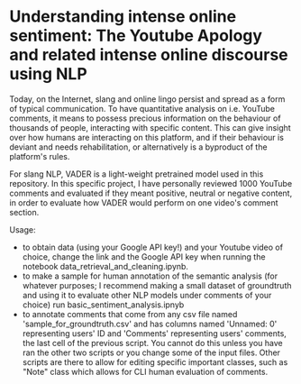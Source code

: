 # Understanding intense online sentiment: The Youtube Apology and related intense online discourse using NLP

Today, on the Internet, slang and online lingo persist and spread as a form of typical communication. To have quantitative analysis on i.e. YouTube comments, it means to possess precious information on the behaviour of thousands of people, interacting with specific content. This can give insight over how humans are interacting on this platform, and if their behaviour is deviant and needs rehabilitation, or alternatively is a byproduct of the platform's rules. 

For slang NLP, VADER is a light-weight pretrained model used in this repository. In this specific project, I have personally reviewed 1000 YouTube comments and evaluated if they meant positive, neutral or negative content, in order to evaluate how VADER would perform on one video's comment section. 

Usage: 

- to obtain data (using your Google API key!) and your Youtube video of choice, change the link and the Google API key when running the notebook data_retrieval_and_cleaning.ipynb.
- to make a sample for human annotation of the semantic analysis (for whatever purposes; I recommend making a small dataset of groundtruth and using it to evaluate other NLP models under comments of your choice) run basic_sentiment_analysis.ipnyb
- to annotate comments that come from any csv file named 'sample_for_groundtruth.csv' and has columns named 'Unnamed: 0' representing users' ID and 'Comments' representing users' comments, the last cell of the previous script. You cannot do this unless you have ran the other two scripts or you change some of the input files. 
Other scripts are there to allow for editing specific important classes, such as "Note" class which allows for CLI human evaluation of comments.
